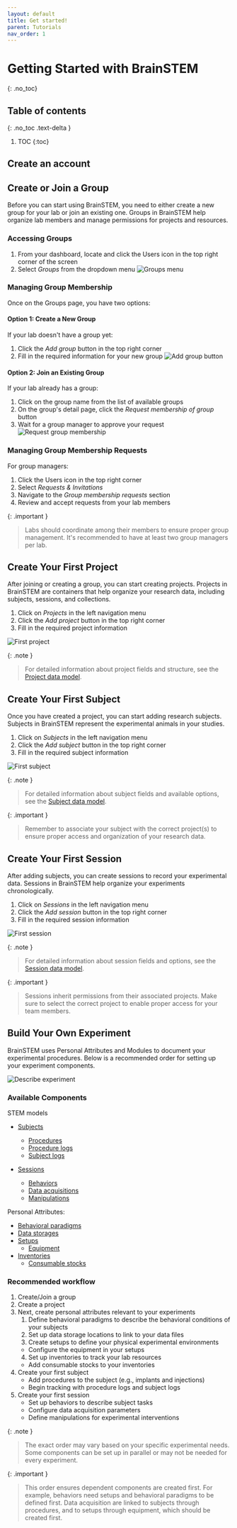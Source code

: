 ```yaml
---
layout: default
title: Get started!
parent: Tutorials
nav_order: 1
---
```


# Getting Started with BrainSTEM
{: .no_toc}

## Table of contents
{: .no_toc .text-delta }

1. TOC
{:toc}

## Create an account

## Create or Join a Group

Before you can start using BrainSTEM, you need to either create a new group for your lab or join an existing one. Groups in BrainSTEM help organize lab members and manage permissions for projects and resources.

### Accessing Groups
1. From your dashboard, locate and click the Users icon in the top right corner of the screen
2. Select *Groups* from the dropdown menu
![Groups menu]({{site.baseurl}}/assets/images/tutorials/user_group.png)

### Managing Group Membership
Once on the Groups page, you have two options:

<div class="code-example" markdown="1">

#### Option 1: Create a New Group
If your lab doesn't have a group yet:
1. Click the *Add group* button in the top right corner
2. Fill in the required information for your new group
![Add group button]({{site.baseurl}}/assets/images/tutorials/add_group.png)

#### Option 2: Join an Existing Group
If your lab already has a group:
1. Click on the group name from the list of available groups
2. On the group's detail page, click the *Request membership of group* button
3. Wait for a group manager to approve your request
![Request group membership]({{site.baseurl}}/assets/images/tutorials/request_member_lab.png)

</div>

### Managing Group Membership Requests

For group managers:

1. Click the Users icon in the top right corner
2. Select *Requests & Invitations*
3. Navigate to the *Group membership requests* section
4. Review and accept requests from your lab members

{: .important }
> Labs should coordinate among their members to ensure proper group management. It's recommended to have at least two group managers per lab.

## Create Your First Project

After joining or creating a group, you can start creating projects. Projects in BrainSTEM are containers that help organize your research data, including subjects, sessions, and collections.

1. Click on *Projects* in the left navigation menu
2. Click the *Add project* button in the top right corner
3. Fill in the required project information

![First project]({{site.baseurl}}/assets/images/tutorials/first_project.gif)

{: .note }
> For detailed information about project fields and structure, see the [Project data model]({{site.baseurl}}/datamodel/stem/project/).

## Create Your First Subject

Once you have created a project, you can start adding research subjects. Subjects in BrainSTEM represent the experimental animals in your studies.

1. Click on *Subjects* in the left navigation menu
2. Click the *Add subject* button in the top right corner
3. Fill in the required subject information

![First subject]({{site.baseurl}}/assets/images/tutorials/first_subject.gif)

{: .note }
> For detailed information about subject fields and available options, see the [Subject data model]({{site.baseurl}}/datamodel/stem/subject/).

{: .important }
> Remember to associate your subject with the correct project(s) to ensure proper access and organization of your research data.

## Create Your First Session

After adding subjects, you can create sessions to record your experimental data. Sessions in BrainSTEM help organize your experiments chronologically.

1. Click on *Sessions* in the left navigation menu
2. Click the *Add session* button in the top right corner 
3. Fill in the required session information

![First session]({{site.baseurl}}/assets/images/tutorials/first_session.gif)

{: .note }
> For detailed information about session fields and options, see the [Session data model]({{site.baseurl}}/datamodel/stem/session/).

{: .important }
> Sessions inherit permissions from their associated projects. Make sure to select the correct project to enable proper access for your team members.

## Build Your Own Experiment

BrainSTEM uses Personal Attributes and Modules to document your experimental procedures. Below is a recommended order for setting up your experiment components.

![Describe experiment]({{site.baseurl}}/assets/images/tutorials/describe_experiment.gif)

### Available Components

STEM models
- [Subjects]({{site.baseurl}}/datamodel/stem/subject/)
   - [Procedures]({{site.baseurl}}/datamodel/modules/procedure/)
   - [Procedure logs]({{site.baseurl}}/datamodel/modules/procedurelog/)
   - [Subject logs]({{site.baseurl}}/datamodel/modules/subjectlog/)

- [Sessions]({{site.baseurl}}/datamodel/stem/session/)
   - [Behaviors]({{site.baseurl}}/datamodel/modules/behavior/)
   - [Data acquisitions]({{site.baseurl}}/datamodel/modules/dataacquisition/)
   - [Manipulations]({{site.baseurl}}/datamodel/modules/manipulation/)

Personal Attributes:
- [Behavioral paradigms]({{site.baseurl}}/datamodel/personal_attributes/behavioralparadigm/)
- [Data storages]({{site.baseurl}}/datamodel/personal_attributes/datastorage/)
- [Setups]({{site.baseurl}}/datamodel/personal_attributes/setup/)
   - [Equipment]({{site.baseurl}}/datamodel/modules/equipment/)
- [Inventories]({{site.baseurl}}/datamodel/personal_attributes/inventory/)
   - [Consumable stocks]({{site.baseurl}}/datamodel/modules/consumablestock/)

### Recommended workflow

1. Create/Join a group
2. Create a project
3. Next, create personal attributes relevant to your experiments
   1. Define behavioral paradigms to describe the behavioral conditions of your subjects
   2. Set up data storage locations to link to your data files
   3. Create setups to define your physical experimental environments
   - Configure the equipment in your setups
   4. Set up inventories to track your lab resources
   - Add consumable stocks to your inventories
4. Create your first subject
   - Add procedures to the subject (e.g., implants and injections)
   - Begin tracking with procedure logs and subject logs
5. Create your first session
   - Set up behaviors to describe subject tasks
   - Configure data acquisition parameters
   - Define manipulations for experimental interventions

{: .note }
> The exact order may vary based on your specific experimental needs. Some components can be set up in parallel or may not be needed for every experiment.

{: .important }
> This order ensures dependent components are created first. For example, behaviors need setups and behavioral paradigms to be defined first.
> Data acquisition are linked to subjects through procedures, and to setups through equipment, which should be created first.
